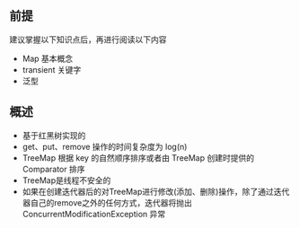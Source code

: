 ## 前提

建议掌握以下知识点后，再进行阅读以下内容

- Map 基本概念
- transient 关键字
- 泛型

## 概述

- 基于红黑树实现的
- get、put、remove 操作的时间复杂度为 log(n)
- TreeMap 根据 key 的自然顺序排序或者由 TreeMap 创建时提供的 Comparator 排序
- TreeMap是线程不安全的
- 如果在创建迭代器后的对TreeMap进行修改(添加、删除)操作，除了通过迭代器自己的remove之外的任何方式，迭代器将抛出 ConcurrentModificationException 异常